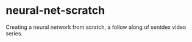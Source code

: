 # neural-net-scratch
Creating a neural network from scratch, a follow along of sentdex video series.

